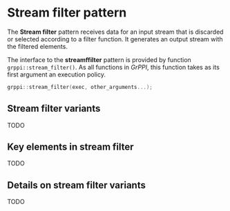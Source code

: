# Stream filter pattern

The **Stream filter** pattern receives data for an input stream that is discarded or selected according to a filter function. It generates an output stream with the filtered elements.

The interface to the **streamffilter** pattern is provided by function `grppi::stream_filter()`. As all functions in *GrPPI*, this function takes as its first argument an execution policy.

~~~c++
grppi::stream_filter(exec, other_arguments...);
~~~

## Stream filter variants

TODO

## Key elements in stream filter

TODO

## Details on stream filter variants

TODO
